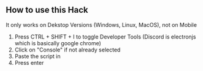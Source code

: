 ## How to use this Hack
It only works on Dekstop Versions (Windows, Linux, MacOS), not on Mobile
1. Press CTRL + SHIFT + I to toggle Developer Tools (Discord is electronjs which is basically google chrome)
2. Click on "Console" if not already selected
3. Paste the script in
4. Press enter
